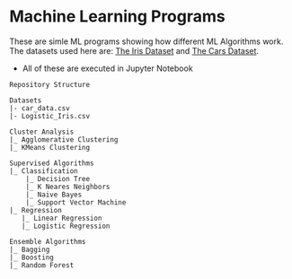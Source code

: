 # Machine Learning Programs 

These are simle ML programs showing how different ML Algorithms work. The datasets used here are: [The Iris Dataset](https://www.kaggle.com/datasets/arshid/iris-flower-dataset) and [The Cars Dataset](https://www.kaggle.com/datasets/gabrielsantello/cars-purchase-decision-dataset).

- All of these are executed in Jupyter Notebook

```
Repository Structure

Datasets
|- car_data.csv
|- Logistic_Iris.csv

Cluster Analysis
|_ Agglomerative Clustering
|_ KMeans Clustering

Supervised Algorithms
|_ Classification
    |_ Decision Tree
    |_ K Neares Neighbors
    |_ Naive Bayes
    |_ Support Vector Machine
|_ Regression
   |_ Linear Regression
   |_ Logistic Regression

Ensemble Algorithms
|_ Bagging
|_ Boosting
|_ Random Forest

```


